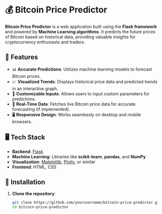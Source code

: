 # 💰 Bitcoin Price Predictor  

**Bitcoin Price Predictor** is a web application built using the **Flask framework** and powered by **Machine Learning algorithms**. It predicts the future prices of Bitcoin based on historical data, providing valuable insights for cryptocurrency enthusiasts and traders.  

## 🚀 Features  

- 📊 **Accurate Predictions**: Utilizes machine learning models to forecast Bitcoin prices.  
- 📈 **Visualized Trends**: Displays historical price data and predicted trends in an interactive graph.  
- 📁 **Customizable Inputs**: Allows users to input custom parameters for predictions.  
- 🔄 **Real-Time Data**: Fetches live Bitcoin price data for accurate forecasting (if implemented).  
- 🖥️ **Responsive Design**: Works seamlessly on desktop and mobile browsers.  

## 🖥️ Tech Stack  

- **Backend**: [Flask](https://flask.palletsprojects.com/)  
- **Machine Learning**: Libraries like **scikit-learn**, **pandas**, and **NumPy**  
- **Visualization**: [Matplotlib](https://matplotlib.org/), [Plotly](https://plotly.com/), or similar  
- **Frontend**: HTML, CSS


## 🔧 Installation  

1. **Clone the repository**:  
   ```bash
   git clone https://github.com/yourusername/bitcoin-price-predictor.git
   cd bitcoin-price-predictor
